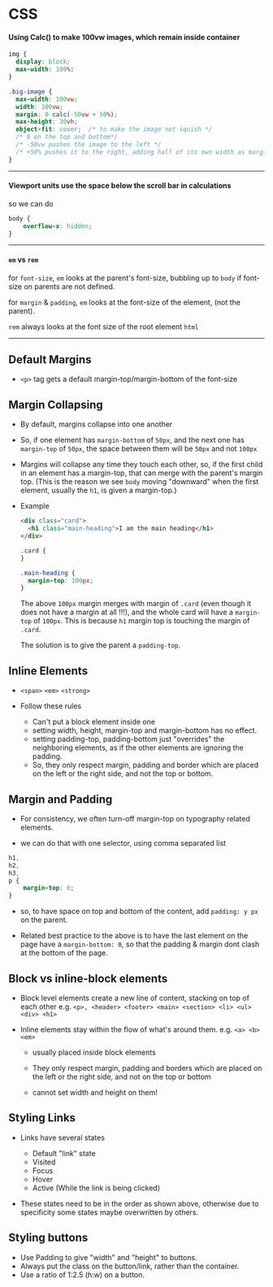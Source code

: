 # CSS

#### Using Calc() to make 100vw images, which remain inside container

```css
img {
  display: block;
  max-width: 100%:
}

.big-image {
  max-width: 100vw;
  width: 100vw;
  margin: 0 calc(-50vw + 50%);
  max-height: 30vh;
  object-fit: cover;  /* to make the image not squish */
  /* 0 on the top and bottom*/
  /* -50vw pushes the image to the left */
  /* +50% pushes it to the right, adding half of its own width as margin */
}
```

---

#### Viewport units use the space below the scroll bar in calculations

so we can do

```css
body {
	overflow-x: hidden;
}
```

---

#### `em` vs `rem`

for `font-size`, `em` looks at the parent's font-size, bubbling up to `body` if font-size on parents are not defined.

for `margin` & `padding`, `em` looks at the font-size of the element, (not the parent).

`rem` always looks at the font size of the root element `html`

---

## Default Margins

- `<p>` tag gets a default margin-top/margin-bottom of the font-size

## Margin Collapsing

- By default, margins collapse into one another

- So, if one element has `margin-bottom` of `50px`, and the next one has `margin-top` of `50px`, the space between them will be `50px` and not `100px`

- Margins will collapse any time they touch each other, so, if the first child in an element has a margin-top, that can merge with the parent's margin top. (This is the reason we see `body` moving "downward" when the first element, usually the `h1`, is given a margin-top.)

- Example

  ```html
  <div class="card">
  	<h1 class="main-heading">I am the main heading</h1>
  </div>
  ```

  ```css
  .card {
  }

  .main-heading {
  	margin-top: 100px;
  }
  ```

  The above `100px` margin merges with margin of `.card` (even though it does not have a margin at all !!!), and the whole card will have a `margin-top` of `100px`. This is because `h1` margin top is touching the margin of `.card`.

  The solution is to give the parent a `padding-top`.

## Inline Elements

- `<span>` `<em>` `<strong>`

- Follow these rules
  - Can't put a block element inside one
  - setting width, height, margin-top and margin-bottom has no effect.
  - setting padding-top, padding-bottom just "overrides" the neighboring elements, as if the other elements are ignoring the padding.
  - So, they only respect margin, padding and border which are placed on the left or the right side, and not the top or bottom.

## Margin and Padding

- For consistency, we often turn-off margin-top on typography related elements.

- we can do that with one selector, using comma separated list

```css
h1,
h2,
h3,
p {
	margin-top: 0;
}
```

- so, to have space on top and bottom of the content, add `padding: y px` on the parent.

- Related best practice to the above is to have the last element on the page have a `margin-bottom: 0`, so that the padding & margin dont clash at the bottom of the page.

## Block vs inline-block elements

- Block level elements create a new line of content, stacking on top of each other e.g. `<p>, <header> <footer> <main> <section> <li> <ul> <div> <h1>`

- Inline elements stay within the flow of what's around them. e.g. `<a> <b> <em>`

  - usually placed inside block elements

  - They only respect margin, padding and borders which are placed on the left or the right side, and not on the top or bottom

  - cannot set width and height on them!

## Styling Links

- Links have several states

  - Default "link" state
  - Visited
  - Focus
  - Hover
  - Active (While the link is being clicked)

- These states need to be in the order as shown above, otherwise due to specificity some states maybe overwritten by others.

## Styling buttons

- Use Padding to give "width" and "height" to buttons.
- Always put the class on the button/link, rather than the container.
- Use a ratio of 1:2.5 (h:w) on a button.
